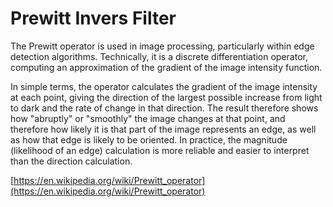 # Prewitt Invers Filter

The Prewitt operator is used in image processing, particularly 
within edge detection algorithms. Technically, it is a discrete 
differentiation operator, computing an approximation of the 
gradient of the image intensity function. 

In simple terms, the operator calculates the gradient of the image 
intensity at each point, giving the direction of the largest possible 
increase from light to dark and the rate of change in that direction. 
The result therefore shows how "abruptly" or "smoothly" the image 
changes at that point, and therefore how likely it is that part of 
the image represents an edge, as well as how that edge is likely 
to be oriented. In practice, the magnitude (likelihood of an edge) 
calculation is more reliable and easier to interpret than the direction 
calculation.


[https://en.wikipedia.org/wiki/Prewitt_operator](https://en.wikipedia.org/wiki/Prewitt_operator)